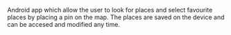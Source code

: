 Android app which allow the user to look for places and select favourite places by placing a pin on the map.
The places are saved on the device and can be accesed and modified any time.
